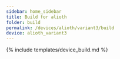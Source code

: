 ```yaml
---
sidebar: home_sidebar
title: Build for alioth
folder: build
permalink: /devices/alioth/variant3/build
device: alioth_variant3
---
```

{% include templates/device_build.md %}
